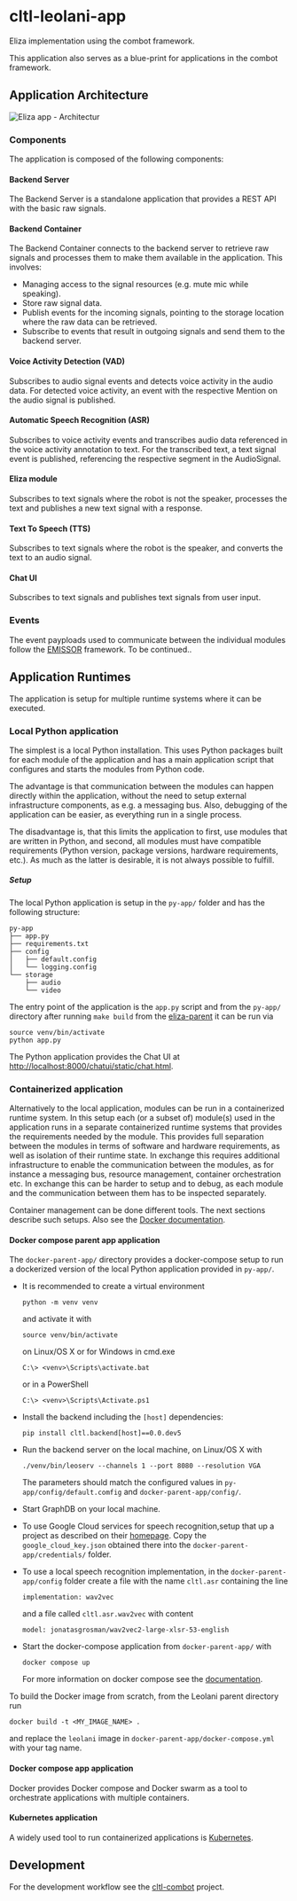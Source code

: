 # cltl-leolani-app

Eliza implementation using the combot framework.

This application also serves as a blue-print for applications in the combot framework.

## Application Architecture

![Eliza app - Architectur](doc/ElizaCombot.png)

### Components

The application is composed of the following components:

#### Backend Server

The Backend Server is a standalone application that provides a REST API with the basic raw signals.

#### Backend Container

The Backend Container connects to the backend server to retrieve raw signals and processes them to
make them available in the application. This involves:
* Managing access to the signal resources (e.g. mute mic while speaking).
* Store raw signal data.
* Publish events for the incoming signals, pointing to the storage location where the raw data can be retrieved.
* Subscribe to events that result in outgoing signals and send them to the backend server.

#### Voice Activity Detection (VAD)

Subscribes to audio signal events and detects voice activity in the audio data. For detected voice activity,
an event with the respective Mention on the audio signal is published.

#### Automatic Speech Recognition (ASR)

Subscribes to voice activity events and transcribes audio data referenced in the voice activity annotation
to text. For the transcribed text, a text signal event is published, referencing the respective segment in the
AudioSignal.

#### Eliza module

Subscribes to text signals where the robot is not the speaker, processes the text and publishes a new text signal
with a response.

#### Text To Speech (TTS)

Subscribes to text signals where the robot is the speaker, and converts the text to an audio signal.

#### Chat UI

Subscribes to text signals and publishes text signals from user input. 


### Events

The event payploads used to communicate between the individual modules follow the
[EMISSOR](https://github.com/leolani/EMISSOR.git) framework. To be continued..

## Application Runtimes

The application is setup for multiple runtime systems where it can be executed.

### Local Python application

The simplest is a local Python installation. This uses Python packages built for each module of the application
and has a main application script that configures and starts the modules from Python code.

The advantage is that communication between the modules can happen directly within the application, without the
need to setup external infrastructure components, as e.g. a messaging bus. Also, debugging of the application
can be easier, as everything run in a single process.

The disadvantage is, that this limits the application to first, use modules that are written in Python, and second,
all modules must have compatible requirements (Python version, package versions, hardware requirements, etc.).
As much as the latter is desirable, it is not always possible to fulfill.

##### Setup

The local Python application is setup in the `py-app/` folder and has the following structure:

    py-app
    ├── app.py
    ├── requirements.txt
    ├── config
    │   ├── default.config
    │   └── logging.config
    └── storage
        ├── audio
        └── video

The entry point of the application is the `app.py` script and from the `py-app/` directory after running `make build`
from the [eliza-parent](https://github.com/leolani/eliza-parent) it can be run via

    source venv/bin/activate
    python app.py

The Python application provides the Chat UI at [http://localhost:8000/chatui/static/chat.html]().

### Containerized application

Alternatively to the local application, modules can be run in a containerized runtime system. In this setup
each (or a subset of) module(s) used in the application runs in a separate containerized runtime systems that
provides the requirements needed by the module. This provides full separation between the modules in terms of
software and hardware requirements, as well as isolation of their runtime state. In exchange this requires
additional infrastructure to enable the communication between the modules, as for instance a messaging bus,
resource management, container orchestration etc. In exchange this can be harder to setup and to debug, as
each module and the communication between them has to be inspected separately.

Container management can be done different tools. The next sections describe such setups. Also
see the [Docker documentation](https://docs.docker.com/get-started/orchestration/).

#### Docker compose parent app application

The `docker-parent-app/` directory provides a docker-compose setup to run a dockerized version of the local Python
application provided in `py-app/`.

* It is recommended to create a virtual environment

      python -m venv venv

  and activate it with

      source venv/bin/activate

  on Linux/OS X or for Windows in cmd.exe

      C:\> <venv>\Scripts\activate.bat

  or in a PowerShell

      C:\> <venv>\Scripts\Activate.ps1

* Install the backend including the `[host]` dependencies:

      pip install cltl.backend[host]==0.0.dev5

* Run the backend server on the local machine, on Linux/OS X with

      ./venv/bin/leoserv --channels 1 --port 8080 --resolution VGA

  The parameters should match the configured values in `py-app/config/default.comfig` and `docker-parent-app/config/`.

* Start GraphDB on your local machine.

* To use Google Cloud services for speech recognition,setup that up a project as described on their [homepage](https://cloud.google.com/speech-to-text/docs/before-you-begin).
  Copy the `google_cloud_key.json` obtained there into the `docker-parent-app/credentials/` folder.

* To use a local speech recognition implementation, in the `docker-parent-app/config` folder create a
  file with the name `cltl.asr` containing the line

      implementation: wav2vec

  and a file called `cltl.asr.wav2vec` with content

      model: jonatasgrosman/wav2vec2-large-xlsr-53-english

* Start the docker-compose application from `docker-parent-app/` with

      docker compose up

  For more information on docker compose see the [documentation](https://docs.docker.com/compose/).

To build the Docker image from scratch, from the Leolani parent directory run

    docker build -t <MY_IMAGE_NAME> .

and replace the `leolani` image in `docker-parent-app/docker-compose.yml` with your tag name.


#### Docker compose app application

Docker provides Docker compose and Docker swarm as a tool to orchestrate applications with multiple containers.

#### Kubernetes application

A widely used tool to run containerized applications is [Kubernetes](https://kubernetes.io).

## Development

For the development workflow see the [cltl-combot](https://github.com/leolani/cltl-combot) project.